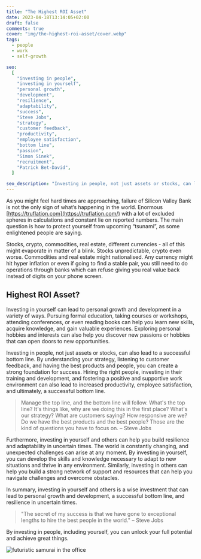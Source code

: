 ```yaml
---
title: "The Highest ROI Asset"
date: 2023-04-18T13:14:05+02:00
draft: false
comments: true
cover: "img/the-highest-roi-asset/cover.webp"
tags:
  - people
  - work
  - self-growth

seo:
  [
    "investing in people",
    "investing in yourself",
    "personal growth",
    "development",
    "resilience",
    "adaptability",
    "success",
    "Steve Jobs",
    "strategy",
    "customer feedback",
    "productivity",
    "employee satisfaction",
    "bottom line",
    "passion",
    "Simon Sinek",
    "recruitment",
    "Patrick Bet-David",
  ]

seo_description: "Investing in people, not just assets or stocks, can lead to a successful bottom line. By hiring the right people, investing in their training and development, and fostering a positive work environment, you can create a strong foundation for success. In uncertain times, investing in yourself and others can lead to personal growth, development, and resilience. Learn how investing in people can unlock your full potential and achieve great things."
---
```


As you might feel hard times are approaching, failure of Silicon Valley Bank is not the only sign of what’s happening in the world. Enormous [https://truflation.com](https://truflation.com/) with a lot of excluded spheres in calculations and constant lie on reported numbers. The main question is how to protect yourself from upcoming “tsunami”, as some enlightened people are saying.

Stocks, crypto, commodities, real estate, different currencies - all of this might evaporate in matter of a blink. Stocks unpredictable, crypto even worse. Commodities and real estate might nationalised. Any currency might hit hyper inflation or even if going to find a stable pair, you still need to do operations through banks which can refuse giving you real value back instead of digits on your phone screen.

## Highest ROI Asset?

Investing in yourself can lead to personal growth and development in a variety of ways. Pursuing formal education, taking courses or workshops, attending conferences, or even reading books can help you learn new skills, acquire knowledge, and gain valuable experiences. Exploring personal hobbies and interests can also help you discover new passions or hobbies that can open doors to new opportunities.

Investing in people, not just assets or stocks, can also lead to a successful bottom line. By understanding your strategy, listening to customer feedback, and having the best products and people, you can create a strong foundation for success. Hiring the right people, investing in their training and development, and fostering a positive and supportive work environment can also lead to increased productivity, employee satisfaction, and ultimately, a successful bottom line.

> Manage the top line, and the bottom line will follow. What's the top line? It's things like, why are we doing this in the first place? What's our strategy? What are customers saying? How responsive are we? Do we have the best products and the best people? Those are the kind of questions you have to focus on. – Steve Jobs

Furthermore, investing in yourself and others can help you build resilience and adaptability in uncertain times. The world is constantly changing, and unexpected challenges can arise at any moment. By investing in yourself, you can develop the skills and knowledge necessary to adapt to new situations and thrive in any environment. Similarly, investing in others can help you build a strong network of support and resources that can help you navigate challenges and overcome obstacles.

In summary, investing in yourself and others is a wise investment that can lead to personal growth and development, a successful bottom line, and resilience in uncertain times.

> "The secret of my success is that we have gone to exceptional lengths to hire the best people in the world." – Steve Jobs

By investing in people, including yourself, you can unlock your full potential and achieve great things.

![futuristic samurai in the office](/img/the-highest-roi-asset/samurai.webp)
